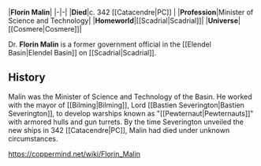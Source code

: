|**Florin Malin**|
|-|-|
|**Died**|c. 342 [[Catacendre\|PC]] |
|**Profession**|Minister of Science and Technology|
|**Homeworld**|[[Scadrial\|Scadrial]]|
|**Universe**|[[Cosmere\|Cosmere]]|

Dr. **Florin Malin** is a former government official in the [[Elendel Basin\|Elendel Basin]] on [[Scadrial\|Scadrial]].

## History
Malin was the Minister of Science and Technology of the Basin. He worked with the mayor of [[Bilming\|Bilming]], Lord [[Bastien Severington\|Bastien Severington]], to develop warships known as "[[Pewternaut\|Pewternauts]]" with armored hulls and gun turrets. By the time Severington unveiled the new ships in 342 [[Catacendre\|PC]], Malin had died under unknown circumstances.



https://coppermind.net/wiki/Florin_Malin